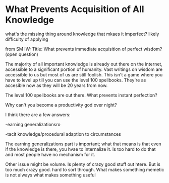 # What Prevents Acquisition of All Knowledge

what's the missing thing around knowledge that mkaes it imperfect? likely difficulty of applying

from SM IW:
Title: What prevents immediate acquisition of perfect wisdom? (open question) 

The majority of all important knowledge is already out there on the internet, accessible to a significant portion of humanity. Vast writings on wisdom are accessible to us but most of us are still foolish. This isn't a game where you have to level up till you can use the level 100 spellbooks. They're as accesible now as they will be 20 years from now. 


The level 100 spellbooks are out there. What prevents instant perfection?

Why can't you become a productivity god over night?

I think there are a few answers:

-earning generalizationsro

-tacit knowledge/procedural adaption to circumstances

The earning generalizations part is important; what that means is that even if the knowledge is there, you hvae to internalize it. Is too hard to do that and most people have no mechanism for it.

Other issue might be volume. Is plenty of crazy good stuff out htere. But is too much crazy good. hard to sort through. What makes something memetic is not always what makes something useful

 
